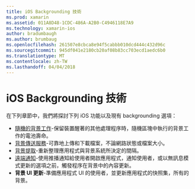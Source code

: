 ```yaml
---
title: iOS Backgrounding 技術
ms.prod: xamarin
ms.assetid: 011A8D48-1CDC-486A-A2B0-C4946118E7A9
ms.technology: xamarin-ios
author: bradumbaugh
ms.author: brumbaug
ms.openlocfilehash: 261507e8cbca8e94f5cabbb010dcd444c432d96c
ms.sourcegitcommit: 945df041e2180cb20af08b83cc703ecd1aedc6b0
ms.translationtype: MT
ms.contentlocale: zh-TW
ms.lasthandoff: 04/04/2018
---
```

# <a name="ios-backgrounding-techniques"></a>iOS Backgrounding 技術

在下列章節中，我們將探討下列 iOS 功能以及現有 backgrounding 選項：

-  [隨機的背景工作](~/ios/app-fundamentals/backgrounding/ios-backgrounding-techniques/ios-backgrounding-with-tasks.md#background_tasks_in_iOS_7)-保留裝置醒著的其他處理程序時，隨機區塊中執行的背景工作的電池壽命。
-  [背景傳送服務](~/ios/app-fundamentals/backgrounding/ios-backgrounding-techniques/ios-backgrounding-with-tasks.md#background-transfers)-可靠地上傳和下載檔案，不論網路狀態或檔案大小。
-  [背景提取](~/ios/app-fundamentals/backgrounding/ios-backgrounding-techniques/updating-an-application-in-the-background.md#background_fetch)-重新整理應用程式與背景系統所決定的間隔。
-  [遠端通知](~/ios/app-fundamentals/backgrounding/ios-backgrounding-techniques/updating-an-application-in-the-background.md#remote_notifications)-使用推播通知給使用者開啟應用程式，通知使用者，或以無訊息模式更新的選項之前，觸發程序在背景中的內容更新。
-  **背景 UI 更新**-準備應用程式 UI 的使用者，並更新應用程式的快照集，所有的背景。
